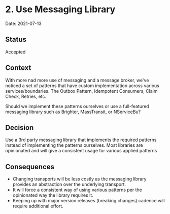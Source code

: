 # 2. Use Messaging Library

Date: 2021-07-13

## Status

Accepted

## Context

With more nad more use of messaging and a message broker, we've noticed a set of patterns
that have custom implementation across various services/boundaries. The Outbox Pattern,
Idempotent Consumers, Claim Check, Retries, etc.

Should we implement these patterns ourselves or use a full-featured messaging library
such as Brighter, MassTransit, or NServiceBu?

## Decision

Use a 3rd party messaging library that implements the required patterns instead of implementing the
patterns ourselves.  Most libraries are opinionated and will give a consistent usage for various
applied patterns

## Consequences

- Changing transports will be less costly as the messaging library provides an abstraction over the
underlying transport.
- It will force a consistent way of using various patterns per the opinionated way the library requires it.
- Keeping up with major version releases (breaking changes) cadence will require additional effort.

